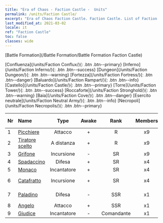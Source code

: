 ```yaml
---
title: "Era of Chaos - Faction Castle -  Units"
permalink: /units/Faction Castle/
excerpt: "Era of Chaos Faction Castle. Faction Castle. List of Faction in Era of Chaos"
last_modified_at: 2021-03-02
locale: it
ref: "Faction Castle"
toc: false
classes: wide
---
```

  [Battle Formation](/Battle Formation/Battle Formation Faction Castle)

 [Confluenza](/units/Faction Conflux/){: .btn .btn--primary} [Inferno](/units/Faction Inferno/){: .btn .btn--success} [Dungeon](/units/Faction Dungeon/){: .btn .btn--warning} [Fortezza](/units/Faction Fortress/){: .btn .btn--danger} [Baluardo](/units/Faction Rampart/){: .btn .btn--info} [Castello](/units/Faction Castle/){: .btn .btn--primary} [Torre](/units/Faction Tower/){: .btn .btn--success} [Roccaforte](/units/Faction Stronghold/){: .btn .btn--warning} [Baia](/units/Faction Cove/){: .btn .btn--danger} [Esercito neutrale](/units/Faction Neutral Army/){: .btn .btn--info} [Necropoli](/units/Faction Necropolis/){: .btn .btn--primary} 

  | Nr |         Name        |   Type   | Awake |    Rank   |   Members     |  Stars  |  Attack  |     HP    | Awaken Name  |
  |:---|:--------------------|:--------:|:-----:|:---------:|:-------------:|:-------:|:--------:|:---------:|:-------------|
  | 1 | [Picchiere](/units/Pikeman/) | Attacco | + | R | x9 | <i class="fas fa-star"/> | 84.4 | 645 |  Alabardiere  |
  | 2 | [Tiratore scelto](/units/Marksman/) | A distanza | + | R | x9 | <i class="fas fa-star"/> | 85.3 | 438 |  Maestro arciere  |
  | 3 | [Grifone](/units/Griffin/) | Incursione | - | SR | x9 | <i class="fas fa-star"/><i class="fas fa-star"/> | 151.4 | 1850 |   -   |
  | 4 | [Spadaccino](/units/Swordsman/) | Difesa | + | SR | x4 | <i class="fas fa-star"/><i class="fas fa-star"/> | 54.6 | 1324 |  Crociato  |
  | 5 | [Monaco](/units/Monk/) | Incantatore | + | SR | x4 | <i class="fas fa-star"/> | 102.6 | 662 |  Fanatico  |
  | 6 | [Catafratto](/units/Cavalier/) | Incursione | + | SR | x4 | <i class="fas fa-star"/> | 79.4 | 811 |  Cavalieri campioni  |
  | 7 | [Paladino](/units/Paladin/) | Difesa | - | SSR | x1 | <i class="fas fa-star"/><i class="fas fa-star"/><i class="fas fa-star"/> | 128.0 | 2589 |  Paladino Supremo  |
  | 8 | [Angelo](/units/Angel/) | Attacco | + | SSR | x1 | <i class="fas fa-star"/><i class="fas fa-star"/><i class="fas fa-star"/> | 792.0 | 5431 |  Arcangelo  |
  | 9 | [Giudice](/units/Judicator/) | Incantatore | - | Comandante | x1 | <i class="fas fa-star"/><i class="fas fa-star"/><i class="fas fa-star"/> | 565.7 | 6109 |   -   |
